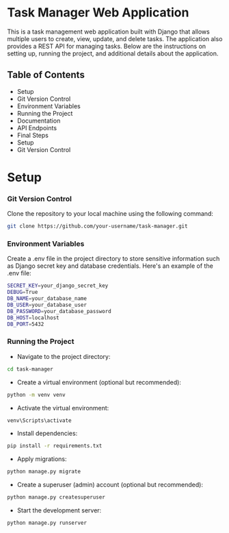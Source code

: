 # Task Manager Web Application

This is a task management web application built with Django that allows multiple users to create, view, update, and delete tasks. The application also provides a REST API for managing tasks. Below are the instructions on setting up, running the project, and additional details about the application.

## Table of Contents
- Setup
- Git Version Control
- Environment Variables
- Running the Project
- Documentation
- API Endpoints
- Final Steps
- Setup
- Git Version Control

# Setup
### Git Version Control
Clone the repository to your local machine using the following command:
```bash
git clone https://github.com/your-username/task-manager.git
```
### Environment Variables
Create a .env file in the project directory to store sensitive information such as Django secret key and database credentials. Here's an example of the .env file:
```bash
SECRET_KEY=your_django_secret_key
DEBUG=True
DB_NAME=your_database_name
DB_USER=your_database_user
DB_PASSWORD=your_database_password
DB_HOST=localhost
DB_PORT=5432
```
### Running the Project
- Navigate to the project directory:
```bash
cd task-manager
```
- Create a virtual environment (optional but recommended):
```bash
python -m venv venv
```
- Activate the virtual environment:
```bash
venv\Scripts\activate
```
- Install dependencies:
```bash
pip install -r requirements.txt
```

- Apply migrations:
```bash
python manage.py migrate
```

- Create a superuser (admin) account (optional but recommended):
```bash
python manage.py createsuperuser
```

- Start the development server:
```bash
python manage.py runserver
```
